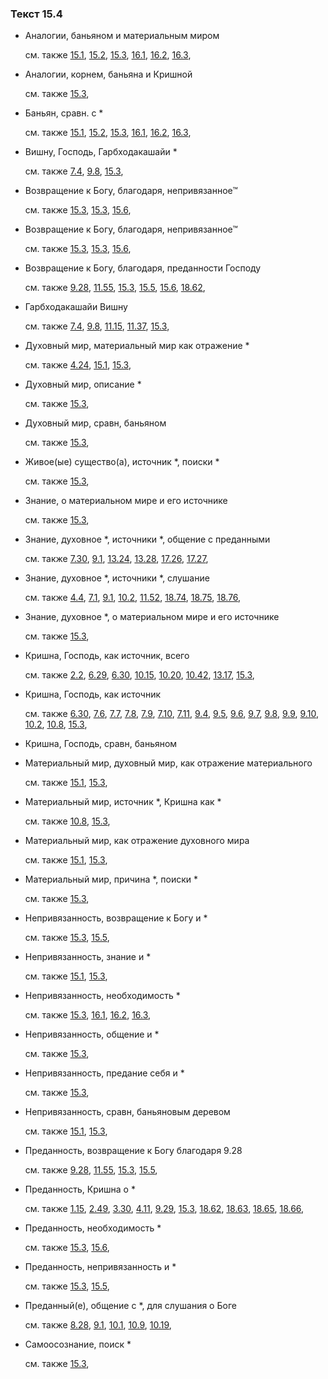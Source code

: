### Текст 15.4
	
- Аналогии, баньяном и материальным миром

	см. также  [15.1](../15/1501.md),  [15.2](../15/1502.md),  [15.3](../15/1503.md),  [16.1](../16/1601.md),  [16.2](../16/1602.md),  [16.3](../16/1603.md), 
	
- Аналогии, корнем, баньяна и Кришной

	см. также  [15.3](../15/1503.md), 
	
- Баньян, сравн. с *

	см. также  [15.1](../15/1501.md),  [15.2](../15/1502.md),  [15.3](../15/1503.md),  [16.1](../16/1601.md),  [16.2](../16/1602.md),  [16.3](../16/1603.md), 
	
- Вишну, Господь, Гарбходакашайи *

	см. также  [7.4](../07/0704.md),  [9.8](../09/0908.md),  [15.3](../15/1503.md), 
	
- Возвращение к Богу, благодаря, непривязанное™

	см. также  [15.3](../15/1503.md),  [15.3](../15/1503.md),  [15.6](../15/1506.md), 
	
- Возвращение к Богу, благодаря, непривязанное™

	см. также  [15.3](../15/1503.md),  [15.3](../15/1503.md),  [15.6](../15/1506.md), 
	
- Возвращение к Богу, благодаря, преданности Господу

	см. также  [9.28](../09/0928.md),  [11.55](../11/1155.md),  [15.3](../15/1503.md),  [15.5](../15/1505.md),  [15.6](../15/1506.md),  [18.62](../18/1862.md), 
	
- Гарбходакашайи Вишну

	см. также  [7.4](../07/0704.md),  [9.8](../09/0908.md),  [11.15](../11/1115.md),  [11.37](../11/1137.md),  [15.3](../15/1503.md), 
	
- Духовный мир, материальный мир как отражение *

	см. также  [4.24](../04/0424.md),  [15.1](../15/1501.md),  [15.3](../15/1503.md), 
	
- Духовный мир, описание *

	см. также  [15.3](../15/1503.md), 
	
- Духовный мир, сравн, баньяном

	см. также  [15.3](../15/1503.md), 
	
- Живое(ые) существо(а), источник *, поиски *

	см. также  [15.3](../15/1503.md), 
	
- Знание, о материальном мире и его источнике

	см. также  [15.3](../15/1503.md), 
	
- Знание, духовное *, источники *, общение с преданными

	см. также  [7.30](../07/0730.md),  [9.1](../09/0901.md),  [13.24](../13/1324.md),  [13.28](../13/1328.md),  [17.26](../17/1726.md),  [17.27](../17/1727.md), 
	
- Знание, духовное *, источники *, слушание

	см. также  [4.4](../04/0404.md),  [7.1](../07/0701.md),  [9.1](../09/0901.md),  [10.2](../10/1002.md),  [11.52](../11/1152.md),  [18.74](../18/1874.md),  [18.75](../18/1875.md),  [18.76](../18/1876.md), 
	
- Знание, духовное *, о материальном мире и его источнике

	см. также  [15.3](../15/1503.md), 
	
- Кришна, Господь, как источник, всего

	см. также  [2.2](../02/0202.md),  [6.29](../06/0629.md),  [6.30](../06/0630.md),  [10.15](../10/1015.md),  [10.20](../10/1020.md),  [10.42](../10/1042.md),  [13.17](../13/1317.md),  [15.3](../15/1503.md), 
	
- Кришна, Господь, как источник

	см. также  [6.30](../06/0630.md),  [7.6](../07/0706.md),  [7.7](../07/0707.md),  [7.8](../07/0708.md),  [7.9](../07/0709.md),  [7.10](../07/0710.md),  [7.11](../07/0711.md),  [9.4](../09/0904.md),  [9.5](../09/0905.md),  [9.6](../09/0906.md),  [9.7](../09/0907.md),  [9.8](../09/0908.md),  [9.9](../09/0909.md),  [9.10](../09/0910.md),  [10.2](../10/1002.md),  [10.8](../10/1008.md),  [15.3](../15/1503.md), 
	
- Кришна, Господь, сравн, баньяном

	
- Материальный мир, духовный мир, как отражение материального

	см. также  [15.1](../15/1501.md),  [15.3](../15/1503.md), 
	
- Материальный мир, источник *, Кришна как *

	см. также  [10.8](../10/1008.md),  [15.3](../15/1503.md), 
	
- Материальный мир, как отражение духовного мира

	см. также  [15.1](../15/1501.md),  [15.3](../15/1503.md), 
	
- Материальный мир, причина *, поиски *

	см. также  [15.3](../15/1503.md), 
	
- Непривязанность, возвращение к Богу и *

	см. также  [15.3](../15/1503.md),  [15.5](../15/1505.md), 
	
- Непривязанность, знание и *

	см. также  [15.1](../15/1501.md),  [15.3](../15/1503.md), 
	
- Непривязанность, необходимость *

	см. также  [15.3](../15/1503.md),  [16.1](../16/1601.md),  [16.2](../16/1602.md),  [16.3](../16/1603.md), 
	
- Непривязанность, общение и *

	см. также  [15.3](../15/1503.md), 
	
- Непривязанность, предание себя и *

	см. также  [15.3](../15/1503.md), 
	
- Непривязанность, сравн, баньяновым деревом

	см. также  [15.1](../15/1501.md),  [15.3](../15/1503.md), 
	
- Преданность, возвращение к Богу благодаря 9.28

	см. также  [9.28](../09/0928.md),  [11.55](../11/1155.md),  [15.3](../15/1503.md),  [15.5](../15/1505.md), 
	
- Преданность, Кришна о *

	см. также  [1.15](../01/0115.md),  [2.49](../02/0249.md),  [3.30](../03/0330.md),  [4.11](../04/0411.md),  [9.29](../09/0929.md),  [15.3](../15/1503.md),  [18.62](../18/1862.md),  [18.63](../18/1863.md),  [18.65](../18/1865.md),  [18.66](../18/1866.md), 
	
- Преданность, необходимость *

	см. также  [15.3](../15/1503.md),  [15.6](../15/1506.md), 
	
- Преданность, непривязанность и *

	см. также  [15.3](../15/1503.md),  [15.5](../15/1505.md), 
	
- Преданный(е), общение с *, для слушания о Боге

	см. также  [8.28](../08/0828.md),  [9.1](../09/0901.md),  [10.1](../10/1001.md),  [10.9](../10/1009.md),  [10.19](../10/1019.md), 
	
- Самоосознание, поиск *

	см. также  [15.3](../15/1503.md), 
